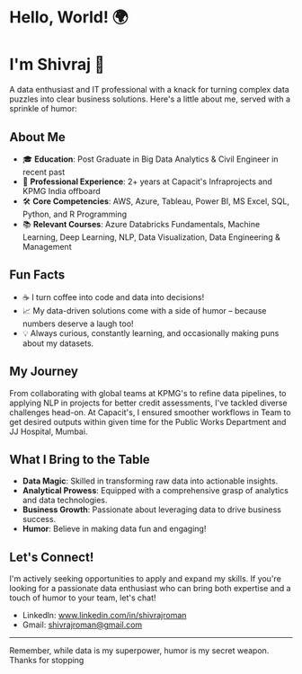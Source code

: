 # Hello, World! 🌍
# I'm Shivraj 👋
A data enthusiast and IT professional with a knack for turning complex data puzzles into clear business solutions. Here's a little about me, served with a sprinkle of humor:

## About Me
- 🎓 **Education**: Post Graduate in Big Data Analytics & Civil Engineer in recent past
- 💼 **Professional Experience**: 2+ years at Capacit's Infraprojects and KPMG India offboard
- 🛠️ **Core Competencies**: AWS, Azure, Tableau, Power BI, MS Excel, SQL, Python, and R Programming
- 📚 **Relevant Courses**: Azure Databricks Fundamentals, Machine Learning, Deep Learning, NLP, Data Visualization, Data Engineering & Management 

## Fun Facts
- ☕ I turn coffee into code and data into decisions!
- 📈 My data-driven solutions come with a side of humor – because numbers deserve a laugh too!
- 💡 Always curious, constantly learning, and occasionally making puns about my datasets.

## My Journey
From collaborating with global teams at KPMG's to refine data pipelines, to applying NLP in projects for better credit assessments, I've tackled diverse challenges head-on. At Capacit's, I ensured smoother workflows in Team to get desired outputs within given time for the Public Works Department and JJ Hospital, Mumbai.

## What I Bring to the Table
- **Data Magic**: Skilled in transforming raw data into actionable insights.
- **Analytical Prowess**: Equipped with a comprehensive grasp of analytics and data technologies.
- **Business Growth**: Passionate about leveraging data to drive business success.
- **Humor**: Believe in making data fun and engaging!

## Let's Connect!
I'm actively seeking opportunities to apply and expand my skills. If you're looking for a passionate data enthusiast who can bring both expertise and a touch of humor to your team, let's chat!
- Linkedln: www.linkedin.com/in/shivrajroman
- Gmail: shivrajroman@gmail.com
---
Remember, while data is my superpower, humor is my secret weapon. Thanks for stopping 
